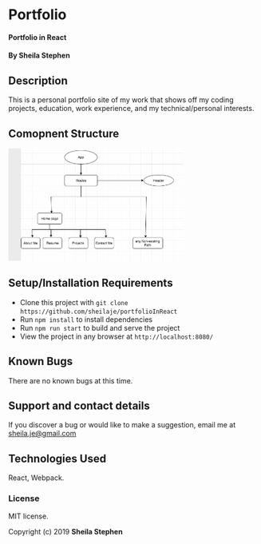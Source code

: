 # Portfolio

#### Portfolio in React

#### By Sheila Stephen

## Description

This is a personal portfolio site of my work that shows off my coding projects, education, work experience, and my technical/personal interests.

## Comopnent Structure

<img src="src/components/assets/images/Component-structure.jpeg" width="350" title="Component Structure">

## Setup/Installation Requirements

* Clone this project with `git clone https://github.com/sheilaje/portfolioInReact`
* Run `npm install` to install dependencies
* Run `npm run start` to build and serve the project
* View the project in any browser at `http://localhost:8080/`

## Known Bugs

There are no known bugs at this time.

## Support and contact details

If you discover a bug or would like to make a suggestion, email me at sheila.je@gmail.com

## Technologies Used

React, Webpack.

### License

MIT license.

Copyright (c) 2019 **Sheila Stephen**